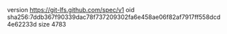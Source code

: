 version https://git-lfs.github.com/spec/v1
oid sha256:7ddb367f90339dac78f737209302fa6e458ae06f82af7917ff558dcd4e62233d
size 4783
